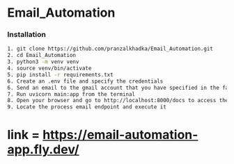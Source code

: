# Email_Automation


### Installation

   ```bash
   1. git clone https://github.com/pranzalkhadka/Email_Automation.git
   2. cd Email_Automation
   3. python3 -m venv venv
   4. source venv/bin/activate
   5. pip install -r requirements.txt
   6. Create an .env file and specify the credentials
   6. Send an email to the gmail account that you have specified in the fastapi application
   7. Run uvicorn main:app from the terminal
   8. Open your browser and go to http://localhost:8000/docs to access the FastAPI UI.
   9. Locate the process email endpoint and execute it
```


# link = https://email-automation-app.fly.dev/